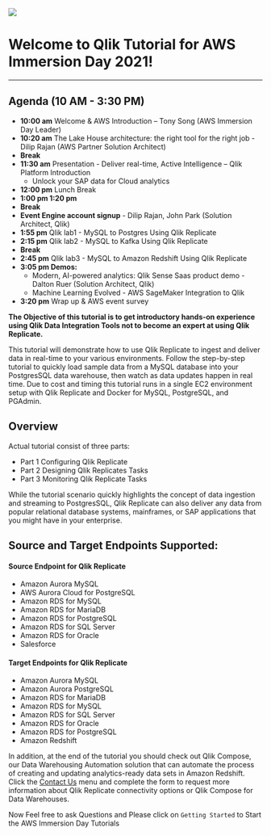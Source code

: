 
![](/images/aws_immersion.png)  
# Welcome to Qlik Tutorial for AWS Immersion Day 2021! 
________________________________________________________________
## Agenda (10 AM - 3:30 PM)
* **10:00 am** Welcome & AWS Introduction – Tony Song (AWS Immersion Day Leader)
* **10:20 am** The Lake House architecture: the right tool for the right job - Dilip Rajan (AWS Partner Solution Architect)
* **Break**
* **11:30 am** Presentation - Deliver real-time, Active Intelligence – Qlik Platform Introduction  
    * Unlock your SAP data for Cloud analytics
* **12:00 pm** Lunch Break
* **1:00 pm  1:20 pm**
* **Break**
* **Event Engine account signup** - Dilip Rajan, John Park (Solution Architect, Qlik)
* **1:55 pm** Qlik lab1 - MySQL to Postgres Using Qlik Replicate
* **2:15 pm** Qlik lab2 - MySQL to Kafka Using Qlik Replicate
* **Break**
* **2:45 pm** Qlik lab3 - MySQL to Amazon Redshift Using Qlik Replicate
* **3:05 pm Demos:**
    * Modern, AI-powered analytics: Qlik Sense Saas product demo - Dalton Ruer (Solution Architect, Qlik)
    * Machine Learning Evolved - AWS SageMaker Integration to Qlik
* **3:20 pm** Wrap up & AWS event survey


__The Objective of this tutorial is to get introductory hands-on experience using Qlik Data Integration Tools not to become an expert at using Qlik Replicate.__

This tutorial will demonstrate how to use Qlik Replicate to ingest and deliver data in real-time to your various environments. Follow the step-by-step tutorial to quickly load sample data from a MySQL database into your PostgresSQL data warehouse, then watch as data updates happen in real time.  Due to cost and timing this tutorial runs in a single EC2 environment setup with Qlik Replicate and Docker for MySQL, PostgreSQL, and PGAdmin.

## Overview
Actual tutorial consist of three parts:
* Part 1 Configuring Qlik Replicate
* Part 2 Designing Qlik Replicates Tasks
* Part 3 Monitoring Qlik Replicate Tasks 

While the tutorial scenario quickly highlights the concept of data ingestion and streaming to PostgresSQL, 
Qlik Replicate can also deliver any data from popular relational database systems, mainframes, or SAP applications that you might have in your enterprise.

## Source and Target Endpoints Supported:  
#### Source Endpoint for Qlik Replicate 
* Amazon Aurora MySQL
* AWS Aurora Cloud for PostgreSQL
* Amazon RDS for MySQL
* Amazon RDS for MariaDB
* Amazon RDS for PostgreSQL
* Amazon RDS for SQL Server
* Amazon RDS for Oracle
* Salesforce
#### Target Endpoints for Qlik Replicate 
* Amazon Aurora MySQL
* Amazon Aurora PostgreSQL
* Amazon RDS for MariaDB
* Amazon RDS for MySQL
* Amazon RDS for SQL Server
* Amazon RDS for Oracle
* Amazon RDS for PostgreSQL
* Amazon Redshift

In addition, at the end of the tutorial you should check out Qlik Compose, our Data Warehousing Automation solution that can automate the process of creating and updating analytics-ready data sets in Amazon Redshift. Click the [Contact Us](../contact_us) menu and complete the form to request more information about Qlik Replicate connectivity options or Qlik Compose for Data Warehouses.

Now Feel free to ask Questions and Please click on `Getting Started` to Start the AWS Immersion Day Tutorials
